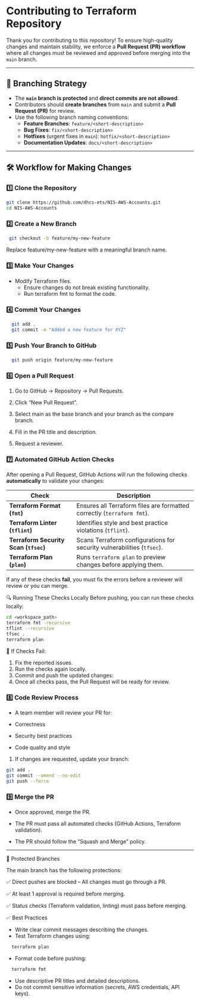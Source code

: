 # Contributing to Terraform Repository

Thank you for contributing to this repository! To ensure high-quality changes and maintain stability, we enforce a **Pull Request (PR) workflow** where all changes must be reviewed and approved before merging into the `main` branch.

---

## 🔄 **Branching Strategy**
- The **`main` branch is protected** and **direct commits are not allowed**.
- Contributors should **create branches** from `main` and submit a **Pull Request (PR)** for review.
- Use the following branch naming conventions:
  - **Feature Branches**: `feature/<short-description>`
  - **Bug Fixes**: `fix/<short-description>`
  - **Hotfixes** (urgent fixes in `main`): `hotfix/<short-description>`
  - **Documentation Updates**: `docs/<short-description>`

---

## 🛠️ **Workflow for Making Changes**
### 1️⃣ **Clone the Repository** 
```sh
git clone https://github.com/dhcs-ets/NIS-AWS-Accounts.git
cd NIS-AWS-Accounts
```

### 2️⃣ **Create a New Branch**
 ```sh
  git checkout -b feature/my-new-feature
 ```

  Replace feature/my-new-feature with a meaningful branch name.

### 3️⃣ **Make Your Changes**

  * Modify Terraform files.
	* Ensure changes do not break existing functionality.
	* Run terraform fmt to format the code.

### 4️⃣ **Commit Your Changes**
```sh
  git add .
  git commit -m "Added a new feature for XYZ"
```

### 5️⃣ **Push Your Branch to GitHub**
```sh
  git push origin feature/my-new-feature
```

### 6️⃣ **Open a Pull Request**

  1. Go to GitHub → Repository → Pull Requests.
  
  1. Click “New Pull Request”.
	
  3.	Select main as the base branch and your branch as the compare branch.
	
  4.	Fill in the PR title and description.
	
  5.	Request a reviewer.

### 7️⃣ **Automated GitHub Action Checks**
After opening a Pull Request, GitHub Actions will run the following checks **automatically** to validate your changes:

| Check | Description |
|-------|------------|
| **Terraform Format (`fmt`)** | Ensures all Terraform files are formatted correctly (`terraform fmt`). |
| **Terraform Linter (`tflint`)** | Identifies style and best practice violations (`tflint`). |
| **Terraform Security Scan (`tfsec`)** | Scans Terraform configurations for security vulnerabilities (`tfsec`). |
| **Terraform Plan (`plan`)** | Runs `terraform plan` to preview changes before applying them. |

If any of these checks **fail**, you must fix the errors before a reviewer will review or you can merge.

 🔍 Running These Checks Locally
Before pushing, you can run these checks locally:

```sh
cd <workspace_path>
terraform fmt -recursive
tflint --recursive
tfsec .
terraform plan
```

🛑 If Checks Fail:
	
1.	Fix the reported issues.
2.	Run the checks again locally.
3.	Commit and push the updated changes:
4. Once all checks pass, the Pull Request will be ready for review.

### 8️⃣ **Code Review Process**

* A team member will review your PR for:
	
* Correctness
    
* Security best practices
    
* Code quality and style
	
1. If changes are requested, update your branch:

```sh
git add .
git commit --amend --no-edit
git push --force
```

### 9️⃣ **Merge the PR**

  * Once approved, merge the PR.
	
  * The PR must pass all automated checks (GitHub Actions, Terraform validation).
	
  * The PR should follow the “Squash and Merge” policy.


---

🛑 Protected Branches

The main branch has the following protections:

✅ Direct pushes are blocked – All changes must go through a PR.

✅ At least 1 approval is required before merging.

✅ Status checks (Terraform validation, linting) must pass before merging.

✅ Best Practices

* Write clear commit messages describing the changes.
* Test Terraform changes using:
```sh
  terraform plan
```
* Format code before pushing:
```sh
  terraform fmt
```  
* Use descriptive PR titles and detailed descriptions.
* Do not commit sensitive information (secrets, AWS credentials, API keys).